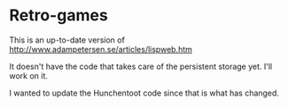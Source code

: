 # Retro-games

This is an up-to-date version of http://www.adampetersen.se/articles/lispweb.htm 

It doesn't have the code that takes care of the persistent storage yet.  I'll work on it.

I wanted to update the Hunchentoot code since that is what has changed.
